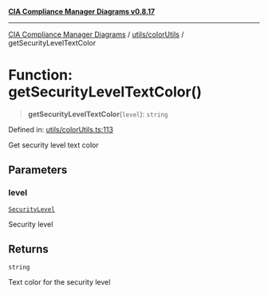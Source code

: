 [**CIA Compliance Manager Diagrams v0.8.17**](../../../README.md)

***

[CIA Compliance Manager Diagrams](../../../modules.md) / [utils/colorUtils](../README.md) / getSecurityLevelTextColor

# Function: getSecurityLevelTextColor()

> **getSecurityLevelTextColor**(`level`): `string`

Defined in: [utils/colorUtils.ts:113](https://github.com/Hack23/cia-compliance-manager/blob/6a2219920f4c187f7eafa3e355e36b35c9c19248/src/utils/colorUtils.ts#L113)

Get security level text color

## Parameters

### level

[`SecurityLevel`](../../../types/cia/type-aliases/SecurityLevel.md)

Security level

## Returns

`string`

Text color for the security level

